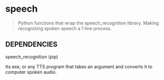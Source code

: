 # speech

> Python functions that wrap the speech_recognition library. Making recognizing spoken speech a 1 line process.

## DEPENDENCIES

speech_recognition (pip)

tts.exe, or any TTS program that takes an argument and converts it to computer spoken audio.
